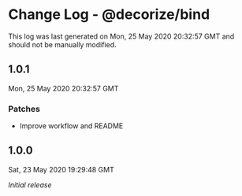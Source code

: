 # Change Log - @decorize/bind

This log was last generated on Mon, 25 May 2020 20:32:57 GMT and should not be manually modified.

## 1.0.1
Mon, 25 May 2020 20:32:57 GMT

### Patches

- Improve workflow and README

## 1.0.0
Sat, 23 May 2020 19:29:48 GMT

*Initial release*

